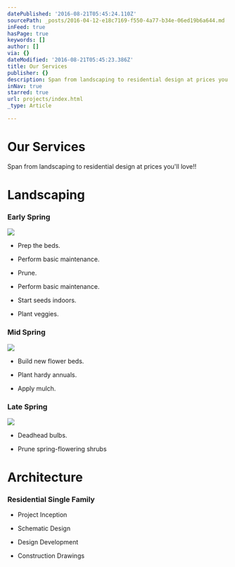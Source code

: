 ```yaml
---
datePublished: '2016-08-21T05:45:24.110Z'
sourcePath: _posts/2016-04-12-e18c7169-f550-4a77-b34e-06ed19b6a644.md
inFeed: true
hasPage: true
keywords: []
author: []
via: {}
dateModified: '2016-08-21T05:45:23.386Z'
title: Our Services
publisher: {}
description: Span from landscaping to residential design at prices you'll love!!
inNav: true
starred: true
url: projects/index.html
_type: Article

---
```

# Our Services

Span from landscaping to residential design at prices you'll love!!

# Landscaping

### Early Spring
![](https://the-grid-user-content.s3-us-west-2.amazonaws.com/244998a8-6adb-4370-a96f-bf963dc23080.jpg)

* Prep the beds.

* Perform basic maintenance.

* Prune.

* Perform basic maintenance.

* Start seeds indoors.

* Plant veggies.

### Mid Spring
![](https://the-grid-user-content.s3-us-west-2.amazonaws.com/d139d2b6-b317-42b2-a3a5-74cd4c75d621.jpg)

* Build new flower beds.

* Plant hardy annuals.

* Apply mulch.

### Late Spring
![](https://the-grid-user-content.s3-us-west-2.amazonaws.com/3ad0e935-f69d-481d-90b0-bab5dc7d7a3a.jpg)

* Deadhead bulbs.

* Prune spring-flowering shrubs

# Architecture

### Residential Single Family

* Project Inception

* Schematic Design

* Design Development

* Construction Drawings